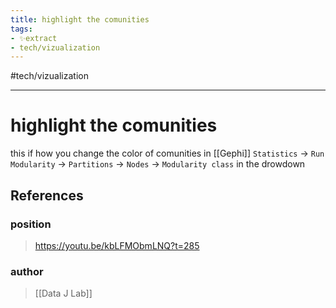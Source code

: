 ```yaml
---
title: highlight the comunities
tags:
- ✨extract
- tech/vizualization
---
```


#tech/vizualization

---

# highlight the comunities
this if how you change the color of comunities in [[Gephi]]
`Statistics` -> `Run Modularity` -> `Partitions` -> `Nodes` -> `Modularity class` in the drowdown
## References

### position
> https://youtu.be/kbLFMObmLNQ?t=285
### author
> [[Data J Lab]]

